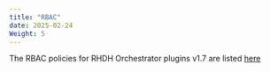 ```yaml
---
title: "RBAC"
date: 2025-02-24
Weight: 5
---
```

The RBAC policies for RHDH Orchestrator plugins v1.7 are listed [here](https://github.com/redhat-developer/rhdh-plugins/blob/main/workspaces/orchestrator/docs/Permissions.md)
